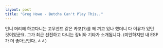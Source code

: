 ```yaml
---
layout: post
title: "Greg Howe - Betcha Can't Play This.."
---
```


언니 머리에 하고다니는 고무밴드 같은 카포(?)를 왜 끼고 있나 했더니 다 이유가 있던 것이었군요.
그가 최근 선전하고 다니는 장비와 기타가 소개됩니다.
(미안하지만 내 ESP가 더 좋아보인다..ㅎㅎ)




